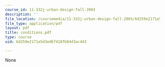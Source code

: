 ```yaml
---
course_id: 11-332j-urban-design-fall-2003
description: ''
file_location: /coursemedia/11-332j-urban-design-fall-2003/6d259e2171e5d3ed67418fb84d3ac443_conditions.pdf
file_type: application/pdf
layout: pdf
title: conditions.pdf
type: course
uid: 6d259e2171e5d3ed67418fb84d3ac443

---
```

None